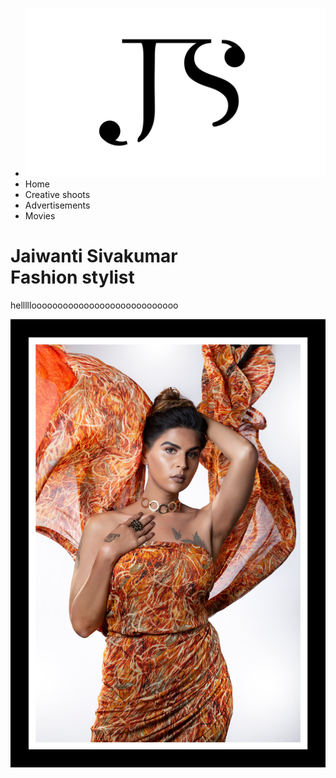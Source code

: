 <html>
<head>
		<title>JAIWANTI SIVAKUMAR</title>
		<link rel="stylesheet" href="fashion.css">

</head>
<body>
	<div class="container">
			<div class="menu">
				<ul>
					<li class="logo"><img src="2.png"></li><!-- logo-->
					<li>Home</li>
					<li>Creative shoots</li>
					<li>Advertisements</li>
					<li>Movies</li>
				</ul>
			</div>
			<div class="banner">
				<div class="app-text">
					<h1>Jaiwanti Sivakumar <br>Fashion stylist
					</h1>
					<p>hellllloooooooooooooooooooooooooooo</p><!-- bio-->
				</div>
			</div>
			<div class="picture"><!-- picture-->
					<img src="3.jpg" >
			</div>
			<!--
			<div class="quick-links">
				<ul>
					<li><i class="fa fa-play"></i><p>share to</p></li>
				</ul>
			</div>-->
	</div>
</body>
</html>
